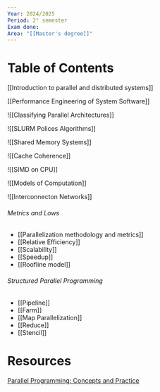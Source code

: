 ```yaml
---
Year: 2024/2025
Period: 2° semester
Exam done: 
Area: "[[Master's degree]]"
---
```

# Table of Contents

[[Introduction to parallel and distributed systems]]

[[Performance Engineering of System Software]]

![[Classifying Parallel Architectures]]

![[SLURM Polices Algorithms]]

![[Shared Memory Systems]]

![[Cache Coherence]]

![[SIMD on CPU]]

![[Models of Computation]]

![[Interconnecton Networks]]
###### Metrics and Lows
- [[Parallelization methodology and metrics]]
- [[Relative Efficiency]]
- [[Scalability]]
- [[Speedup]]
- [[Roofline model]]
###### Structured Parallel Programming
- [[Pipeline]]
- [[Farm]]
- [[Map Parallelization]]
- [[Reduce]]
- [[Stencil]]
# Resources

[Parallel Programming: Concepts and Practice](https://www.amazon.it/Parallel-Programming-Bertil-Schmidt-Ph-D/dp/0128498900/ref=sr_1_1?crid=3PS4GG1LP0CC8&dib=eyJ2IjoiMSJ9.uJ66usJykB4FLIPpRU0P0w.cNamqrEXNzgXIH3VcDDDHcPUcE5cPGdZQSM-p7dvcqA&dib_tag=se&keywords=parallel+programming+concepts+and+practice&qid=1742381106&sprefix=parallel+programin%2Caps%2C135&sr=8-1)